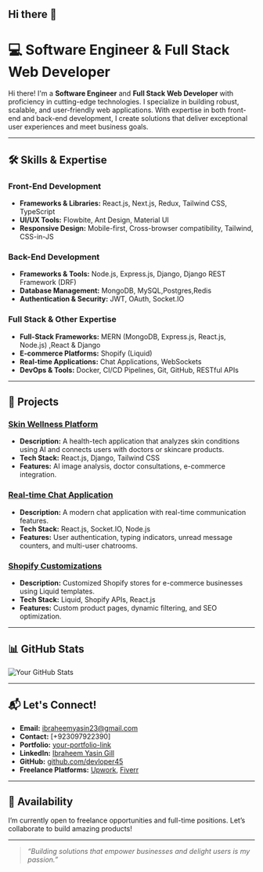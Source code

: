 ## Hi there 👋

# 💻 Software Engineer & Full Stack Web Developer

Hi there! I'm a **Software Engineer** and **Full Stack Web Developer** with proficiency in cutting-edge technologies. I specialize in building robust, scalable, and user-friendly web applications. With expertise in both front-end and back-end development, I create solutions that deliver exceptional user experiences and meet business goals.

---

## 🛠️ Skills & Expertise

### Front-End Development
- **Frameworks & Libraries:** React.js, Next.js, Redux, Tailwind CSS, TypeScript
- **UI/UX Tools:** Flowbite, Ant Design, Material UI
- **Responsive Design:** Mobile-first, Cross-browser compatibility, Tailwind, CSS-in-JS

### Back-End Development
- **Frameworks & Tools:** Node.js, Express.js, Django, Django REST Framework (DRF)
- **Database Management:** MongoDB, MySQL,Postgres,Redis
- **Authentication & Security:** JWT, OAuth, Socket.IO

### Full Stack & Other Expertise
- **Full-Stack Frameworks:** MERN (MongoDB, Express.js, React.js, Node.js) ,React & Django
- **E-commerce Platforms:** Shopify (Liquid)
- **Real-time Applications:** Chat Applications, WebSockets
- **DevOps & Tools:** Docker, CI/CD Pipelines, Git, GitHub, RESTful APIs

---

## 🌟 Projects

### [**Skin Wellness Platform**](#)
- **Description:** A health-tech application that analyzes skin conditions using AI and connects users with doctors or skincare products.
- **Tech Stack:** React.js, Django, Tailwind CSS
- **Features:** AI image analysis, doctor consultations, e-commerce integration.

### [**Real-time Chat Application**](#)
- **Description:** A modern chat application with real-time communication features.
- **Tech Stack:** React.js, Socket.IO, Node.js
- **Features:** User authentication, typing indicators, unread message counters, and multi-user chatrooms.

### [**Shopify Customizations**](#)
- **Description:** Customized Shopify stores for e-commerce businesses using Liquid templates.
- **Tech Stack:** Liquid, Shopify APIs, React.js
- **Features:** Custom product pages, dynamic filtering, and SEO optimization.

---

## 📊 GitHub Stats

![Your GitHub Stats](https://github-readme-stats.vercel.app/api?username=your-username&show_icons=true&theme=radical)

---

## 📬 Let's Connect!

- **Email:** [ibraheemyasin23@gmail.com](mailto:ibraheemyasin23@gmail.com)
- **Contact:**  [+923097922390]
- **Portfolio:** [your-portfolio-link](#)
- **LinkedIn:** [Ibraheem Yasin Gill](https://www.linkedin.com/in/ibraheem-yasin-gill-webdeveloper2001/)
- **GitHub:** [github.com/devloper45](https://github.com/devloper45)
- **Freelance Platforms:** [Upwork](#), [Fiverr](#)

---

## 📅 Availability
I’m currently open to freelance opportunities and full-time positions. Let’s collaborate to build amazing products!

---

> *“Building solutions that empower businesses and delight users is my passion.”*

